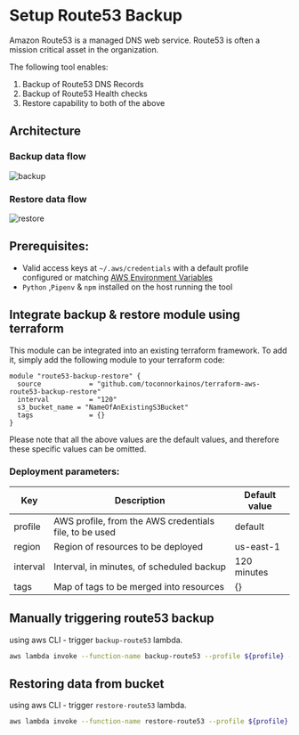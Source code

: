 # Setup Route53 Backup 
Amazon Route53 is a managed DNS web service. Route53 is often a mission critical asset in the organization. 
 
The following tool enables:
 1. Backup of Route53 DNS Records
 2. Backup of Route53 Health checks
 3. Restore capability to both of the above

## Architecture
### Backup data flow
![backup](https://raw.githubusercontent.com/bridgecrewio/terraform-aws-route53-backup-restore/master/images/backup.png)
### Restore data flow
![restore](https://raw.githubusercontent.com/bridgecrewio/terraform-aws-route53-backup-restore/master/images/restore.png)
## Prerequisites:
* Valid access keys at `~/.aws/credentials` with a default profile configured or matching [AWS Environment Variables](https://docs.aws.amazon.com/cli/latest/userguide/cli-configure-envvars.html)  
* `Python` ,`Pipenv` & `npm` installed on the host running the tool

## Integrate backup & restore module using terraform
This module can be integrated into an existing terraform framework. To add it, simply add the following module to your 
terraform code:
```
module "route53-backup-restore" {
  source            = "github.com/toconnorkainos/terraform-aws-route53-backup-restore"
  interval          = "120"
  s3_bucket_name = "NameOfAnExistingS3Bucket"
  tags              = {}
}
``` 
Please note that all the above values are the default values, and therefore these specific values can be omitted.

### Deployment parameters:

| Key             | Description                                             | Default value |
|-----------------|---------------------------------------------------------|---------------|
| profile         | AWS profile, from the AWS credentials file, to be used  | default       |
| region          | Region of resources to be deployed                      | us-east-1     |
| interval        | Interval, in minutes, of scheduled backup               | 120 minutes   |
| tags            | Map of tags to be merged into resources                 | {}            |



## Manually triggering route53 backup 
using aws CLI - trigger `backup-route53` lambda.
```bash
aws lambda invoke --function-name backup-route53 --profile ${profile} --region ${region} --output text /dev/stdout
```
## Restoring data from bucket
using aws CLI - trigger `restore-route53` lambda.
```bash
aws lambda invoke --function-name restore-route53 --profile ${profile} --region ${region} --output text /dev/stdout
```
